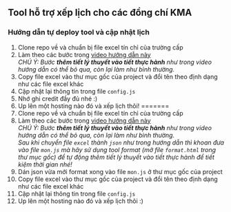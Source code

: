 ## Tool hỗ trợ xếp lịch cho các đồng chí KMA

### Hướng dẫn tự deploy tool và cập nhật lịch
1. Clone repo về và chuẩn bị file excel tín chỉ của trường cấp
2. Làm theo các bước trong [video hướng dẫn này](https://www.youtube.com/watch?v=rQEv9uwFc18)  
*CHÚ Ý: Bước **thêm tiết lý thuyết vào tiết thực hành** như trong video hướng dẫn có thể bỏ qua, còn lại làm như bình thường.*
3. Copy file excel vào thư mục gốc của project và đổi tên theo định dạng như các file excel khác
4. Cập nhật lại thông tin trong file `config.js`
5. Nhớ ghi credit đầy đủ nhé :)
5. Up lên một hosting nào đó và xếp lịch thôi!
=======
0. Clone repo về và chuẩn bị file excel tín chỉ của trường cấp
1. Làm theo các bước trong [video hướng dẫn này](https://www.youtube.com/watch?v=rQEv9uwFc18)  
*CHÚ Ý: Bước **thêm tiết lý thuyết vào tiết thực hành** như trong video hướng dẫn có thể bỏ qua, còn lại làm như bình thường.*  
*Sau khi chuyển file `excel` thành `json` như trong hướng dẫn thì khoan đưa vào file `mon.js` mà hãy sử dụng tool format (mở file `format.html` trong thư mục gốc) để tự động thêm tiết lý thuyết vào tiết thực hành để tiết kiệm thời gian nhé!*  
2. Dán json vừa mới format xong vào file `mon.js` ở thư mục gốc của project
3. Copy file excel vào thư mục gốc của project và đổi tên theo định dạng như các file excel khác
4. Cập nhật lại thông tin trong file `config.js`
5. Up lên một hosting nào đó và xếp lịch thôi :)
